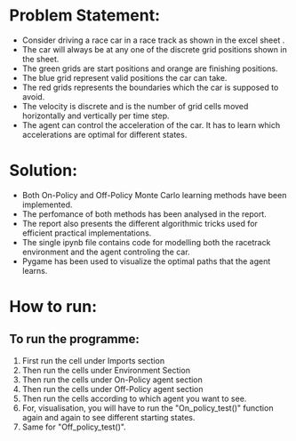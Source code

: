 # Problem Statement:
- Consider driving a race car in a race track as shown in the excel sheet .
- The car will always be at any one of the discrete grid positions shown in the sheet.
- The green grids are start positions and orange are finishing positions.
- The blue grid represent valid positions the car can take.
- The red grids represents the boundaries which the car is supposed to avoid.
- The velocity is discrete and is the number of grid cells moved horizontally and vertically per time step.
- The agent can control the acceleration of the car. It has to learn which accelerations are optimal for different states.

# Solution:
- Both On-Policy and Off-Policy Monte Carlo learning methods have been implemented.
- The perfomance of both methods has been analysed in the report.
- The report also presents the different algorithmic tricks used for efficient practical implementations.
- The single ipynb file contains code for modelling both the racetrack environment and the agent controling the car.
- Pygame has been used to visualize the optimal paths that the agent learns.

# How to run:
## To run the programme:
1. First run the cell under Imports section
2. Then run the cells under Environment Section
3. Then run the cells under On-Policy agent section
4. Then run the cells under Off-Policy agent section
5. Then run the cells according to which agent you want to see.
6. For, visualisation, you will have to run the "On_policy_test()" function again and again to see different starting states.
7. Same for "Off_policy_test()".
